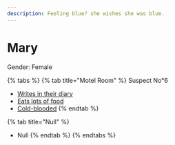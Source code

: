 ```yaml
---
description: Feeling blue? she wishes she was blue.
---
```


# Mary

Gender: Female

{% tabs %}
{% tab title="Motel Room" %}
Suspect No°6

* [Writes in their diary](../../Clues/Writesintheirdiary.md)
* [Eats lots of food](../../Clues/Eatslotsoffood.md)
* [Cold-blooded](../../Clues/Cold-blooded.md)
{% endtab %}

{% tab title="Null" %}
* Null
{% endtab %}
{% endtabs %}

